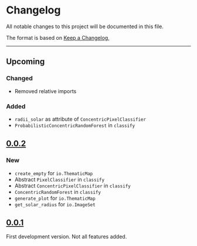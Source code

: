 # Changelog

All notable changes to this project will be documented in this file.

The format is based on [Keep a Changelog](https://keepachangelog.com/en/1.0.0/), 

---
## Upcoming
### Changed
* Removed relative imports

### Added
* `radii_solar` as attribute of `ConcentricPixelClassifier`
* `ProbabilisticConcentricRandomForest` in `classify`

## [0.0.2]
### New
* `create_empty` for `io.ThematicMap`
* Abstract `PixelClassifier` in `classify`
* Abstract `ConcentricPixelClassifier` in `classify`
* `ConcentricRandomForest` in `classify`
* `generate_plot` for `io.ThematicMap`
* `get_solar_radius` for `io.ImageSet`

## [0.0.1]
First development version. Not all features added. 

[0.0.2]: https://github.com/jmbhughes/thmap/releases/tag/v0.0.2
[0.0.1]: https://github.com/jmbhughes/thmap/releases/tag/v0.0.1

